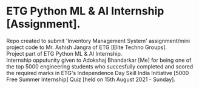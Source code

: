 # ETG Python ML &amp; AI Internship [Assignment].

Repo created to submit 'Inventory Management System' assignment/mini project code to Mr. Ashish Jangra of ETG [Elite Techno Groups].<br />
Project part of ETG Python ML & AI Internship.<br />
Internship opputunity given to Adokshaj Bhandarkar [Me] for being one of the top 5000 engineering students who succesfully completed and scored the required marks in ETG's Independence Day Skill India Initiative [5000 Free Summer Internship] Quiz [held on 15th August 2021 - Sunday].  
